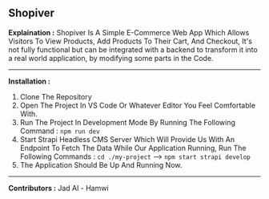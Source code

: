 ## Shopiver

**Explaination :**
Shopiver Is A Simple E-Commerce Web App Which Allows Visitors To View Products, Add Products To Their Cart, And Checkout, It's not fully functional but can be integrated with a backend to transform it into a real world application, by modifying some parts in the Code.

---

**Installation :**

1.  Clone The Repository
2.  Open The Project In VS Code Or Whatever Editor You Feel Comfortable With.
3.  Run The Project In Development Mode By Running The Following Command : `npm run dev`
4.  Start Strapi Headless CMS Server Which Will Provide Us With An Endpoint To Fetch The Data While Our Application Running, Run The Following Commands : `cd ./my-project` --> `npm start strapi develop`
5.  The Application Should Be Up And Running Now.

---

**Contributors :**
Jad Al - Hamwi

